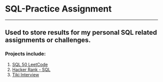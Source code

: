 # SQL-Practice Assignment
---
Used to store results for my personal SQL related assignments or challenges.
---
### Projects include:

  1. [SQL 50 LeetCode](https://github.com/JJRaylen/SQL-Practice/tree/main/SQL%2050%20LeetCode)
  2. [Hacker Rank - SQL](https://github.com/JJRaylen/SQL-Practice/tree/main/Hacker%20Rank%20Assignment)
  3. [Tiki Interview]()
     
